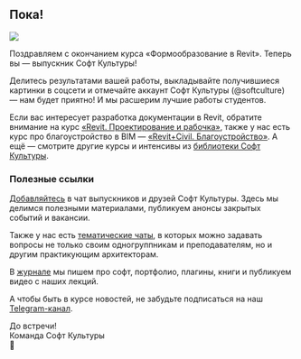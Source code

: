 ## Пока!

![](/img/MRM_8/1647593270__D1_81_D1_83_D1_82_D1_8C-_D0_BA_D1_83_D1_80_D1_81_D0_B0.gif)

Поздравляем с окончанием курса «Формообразование в Revit». Теперь вы — выпускник Софт Культуры!

Делитесь результатами вашей работы, выкладывайте получившиеся картинки в соцсети и отмечайте аккаунт Софт Культуры (@softculture) — нам будет приятно! И мы расшерим лучшие работы студентов.

Если вас интересует разработка документации в Revit, обратите внимание на курс [«Revit. Проектирование и рабочка»](https://softculture.cc/courses/architects/revit-realization), также у нас есть курс про благоустройство в BIM — [«Revit+Civil. Благоустройство»](https://softculture.cc/courses/architects/revit-civil). А ещё — смотрите другие курсы и интенсивы из [библиотеки Софт Культуры](https://softculture.cc/courses/architects/revit-civil).

### Полезные ссылки

[Добавляйтесь](https://t.me/+V-vYoA2OPRg4tPsm) в чат выпускников и друзей Софт Культуры. Здесь мы делимся полезными материалами, публикуем анонсы закрытых событий и вакансии.

Также у нас есть [тематические чаты](https://t.me/softculture/3474), в которых можно задавать вопросы не только своим одногруппникам и преподавателям, но и другим практикующим архитекторам.

В [журнале](https://softculture.cc/blog/) мы пишем про софт, портфолио, плагины, книги и публикуем видео с наших лекций.

А чтобы быть в курсе новостей, не забудьте подписаться на наш [Telegram-канал](https://t.me/softculture).

До встречи!  
Команда Софт Культуры  
🖤

